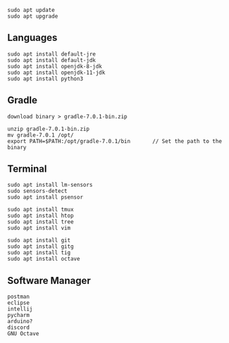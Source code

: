     sudo apt update
    sudo apt upgrade
    
## Languages

    sudo apt install default-jre
    sudo apt install default-jdk
    sudo apt install openjdk-8-jdk
    sudo apt install openjdk-11-jdk
    sudo apt install python3

## Gradle

    download binary > gradle-7.0.1-bin.zip
    
    unzip gradle-7.0.1-bin.zip
    mv gradle-7.0.1 /opt/
    export PATH=$PATH:/opt/gradle-7.0.1/bin       // Set the path to the binary
    
## Terminal

    sudo apt install lm-sensors
    sudo sensors-detect
    sudo apt install psensor
    
    sudo apt install tmux
    sudo apt install htop
    sudo apt install tree
    sudo apt install vim
    
    sudo apt install git
    sudo apt install gitg
    sudo apt install tig
    sudo apt install octave
  
  ## Software Manager
  
    postman
    eclipse
    intellij
    pycharm
    arduino?
    discord
    GNU Octave
  
